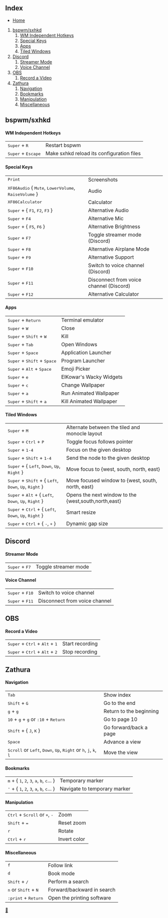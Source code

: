 ## Index

* [Home](./README.md)
1. [bspwm/sxhkd](#bspwmsxhkd)
    1. [WM Independent Hotkeys](#wm-independent-hotkeys)
    2. [Special Keys](#special-keys)
    3. [Apps](#apps)
    4. [Tiled Windows](#tiled-windows)
2. [Discord](#discord)
    1. [Streamer Mode](#streamer-mode)
    2. [Voice Channel](#voice-channel)
3. [OBS](#obs)
    1. [Record a Video](#record-a-video)
4. [Zathura](#zathura)
    1. [Navigation](#navigation)
    2. [Bookmarks](#bookmarks)
    3. [Manipulation](#manipulation)
    4. [Miscellaneous](#miscellaneous)

## bspwm/sxhkd

#### WM Independent Hotkeys

<table>
    <tr>
        <td><kbd>Super</kbd> + <kbd>R</kbd></td>
        <td>Restart bspwm</td>
    </tr>
    <tr>
        <td><kbd>Super</kbd> + <kbd>Escape</kbd></td>
        <td>Make sxhkd reload its configuration files</td>
    </tr>
</table>

#### Special Keys

<table>
    <tr>
        <td><kbd>Print</kbd></td>
        <td>Screenshots</td>
    </tr>
    <tr>
        <td><kbd>XF86Audio</kbd> { <kbd>Mute</kbd>, <kbd>LowerVolume</kbd>, <kbd>RaiseVolume</kbd> }</td>
        <td>Audio</td>
    </tr>
    <tr>
        <td><kbd>XF86Calculator</kbd></td>
        <td>Calculator</td>
    </tr>
    <tr>
        <td><kbd>Super</kbd> + { <kbd>F1</kbd>, <kbd>F2</kbd>, <kbd>F3</kbd> }</td>
        <td>Alternative Audio</td>
    </tr>
    <tr>
        <td><kbd>Super</kbd> + <kbd>F4</kbd></td>
        <td>Alternative Mic</td>
    </tr>
    <tr>
        <td><kbd>Super</kbd> + { <kbd>F5</kbd>, <kbd>F6</kbd> }</td>
        <td>Alternative Brightness</td>
    </tr>
    <tr>
        <td><kbd>Super</kbd> + <kbd>F7</kbd></td>
        <td>Toggle streamer mode (Discord)</td>
    </tr>
    <tr>
        <td><kbd>Super</kbd> + <kbd>F8</kbd></td>
        <td>Alternative Airplane Mode</td>
    </tr>
    <tr>
        <td><kbd>Super</kbd> + <kbd>F9</kbd></td>
        <td>Alternative Support</td>
    </tr>
    <tr>
        <td><kbd>Super</kbd> + <kbd>F10</kbd></td>
        <td>Switch to voice channel (Discord)</td>
    </tr>
    <tr>
        <td><kbd>Super</kbd> + <kbd>F11</kbd></td>
        <td>Disconnect from voice channel (Discord)</td>
    </tr>
    <tr>
        <td><kbd>Super</kbd> + <kbd>F12</kbd></td>
        <td>Alternative Calculator</td>
    </tr>
</table>

#### Apps

<table>
    <tr>
        <td><kbd>Super</kbd> + <kbd>Return</kbd></td>
        <td>Terminal emulator</td>
    </tr>
    <tr>
        <td><kbd>Super</kbd> + <kbd>W</kbd></td>
        <td>Close</td>
    </tr>
    <tr>
        <td><kbd>Super</kbd> + <kbd>Shift</kbd> + <kbd>W</kbd></td>
        <td>Kill</td>
    </tr>
    <tr>
        <td><kbd>Super</kbd> + <kbd>Tab</kbd></td>
        <td>Open Windows</td>
    </tr>
    <tr>
        <td><kbd>Super</kbd> + <kbd>Space</kbd></td>
        <td>Application Launcher</td>
    </tr>
    <tr>
        <td><kbd>Super</kbd> + <kbd>Shift</kbd> + <kbd>Space</kbd></td>
        <td>Program Launcher</td>
    </tr>
    <tr>
        <td><kbd>Super</kbd> + <kbd>Alt</kbd> + <kbd>Space</kbd></td>
        <td>Emoji Picker</td>
    </tr>
    <tr>
        <td><kbd>Super</kbd> + <kbd>e</kbd></td>
        <td>ElKowar's Wacky Widgets</td>
    </tr>
    <tr>
        <td><kbd>Super</kbd> + <kbd>c</kbd></td>
        <td>Change Wallpaper</td>
    </tr>
    <tr>
        <td><kbd>Super</kbd> + <kbd>a</kbd></td>
        <td>Run Animated Wallpaper</td>
    </tr>
    <tr>
        <td><kbd>Super</kbd> + <kbd>Shift</kbd> + <kbd>a</kbd></td>
        <td>Kill Animated Wallpaper</td>
    </tr>
</table>

#### Tiled Windows

<table>
    <tr>
        <td><kbd>Super</kbd> + <kbd>M</kbd></td>
        <td>Alternate between the tiled and monocle layout</td>
    </tr>
    <tr>
        <td><kbd>Super</kbd> + <kbd>Ctrl</kbd> + <kbd>P</kbd></td>
        <td>Toggle focus follows pointer</td>
    </tr>
    <tr>
        <td><kbd>Super</kbd> + <kbd>1-4</kbd></td>
        <td>Focus on the given desktop</td>
    </tr>
    <tr>
        <td><kbd>Super</kbd> + <kbd>Shift</kbd> + <kbd>1-4</kbd></td>
        <td>Send the node to the given desktop</td>
    </tr>
    <tr>
        <td><kbd>Super</kbd> + { <kbd>Left</kbd>, <kbd>Down</kbd>, <kbd>Up</kbd>, <kbd>Right</kbd> }</td>
        <td>Move focus to {west, south, north, east}</td>
    </tr>
    <tr>
        <td><kbd>Super</kbd> + <kbd>Shift</kbd> + { <kbd>Left</kbd>, <kbd>Down</kbd>, <kbd>Up</kbd>, <kbd>Right</kbd> }</td>
        <td>Move focused window to {west, south, north, east}</td>
    </tr>
    <tr>
        <td><kbd>Super</kbd> + <kbd>Alt</kbd> + { <kbd>Left</kbd>, <kbd>Down</kbd>, <kbd>Up</kbd>, <kbd>Right</kbd> }</td>
        <td>Opens the next window to the {west,south,north,east}</td>
    </tr>
    <tr>
        <td><kbd>Super</kbd> + <kbd>Ctrl</kbd> + { <kbd>Left</kbd>, <kbd>Down</kbd>, <kbd>Up</kbd>, <kbd>Right</kbd> }</td>
        <td>Smart resize</td>
    </tr>
    <tr>
        <td><kbd>Super</kbd> + <kbd>Ctrl</kbd> + { <kbd>-</kbd>, <kbd>+</kbd> }</td>
        <td>Dynamic gap size</td>
    </tr>
</table>

## Discord

#### Streamer Mode

<table>
    <tr>
        <td><kbd>Super</kbd> + <kbd>F7</kbd></td>
        <td>Toggle streamer mode</td>
    </tr>
</table>

#### Voice Channel

<table>
    <tr>
        <td><kbd>Super</kbd> + <kbd>F10</kbd></td>
        <td>Switch to voice channel</td>
    </tr>
    <tr>
        <td><kbd>Super</kbd> + <kbd>F11</kbd></td>
        <td>Disconnect from voice channel</td>
    </tr>
</table>

## OBS

#### Record a Video

<table>
    <tr>
        <td><kbd>Super</kbd> + <kbd>Ctrl</kbd> + <kbd>Alt</kbd> + <kbd>1</kbd></td>
        <td>Start recording</td>
    </tr>
    <tr>
        <td><kbd>Super</kbd> + <kbd>Ctrl</kbd> + <kbd>Alt</kbd> + <kbd>2</kbd></td>
        <td>Stop recording</td>
    </tr>
</table>

## Zathura

#### Navigation

<table>
    <tr>
        <td><kbd>Tab</kbd></td>
        <td>Show index</td>
    </tr>
    <tr>
        <td><kbd>Shift</kbd> + <kbd>G</kbd></td>
        <td>Go to the end</td>
    </tr>
    <tr>
        <td><kbd>g</kbd> + <kbd>g</kbd></td>
        <td>Return to the beginning</td>
    </tr>
    <tr>
        <td><kbd>10</kbd> + <kbd>g</kbd> + <kbd>g</kbd> or <kbd>:10</kbd> + <kbd>Return</kbd></td>
        <td>Go to page 10</td>
    </tr>
    <tr>
        <td><kbd>Shift</kbd> + { <kbd>J</kbd>, <kbd>K</kbd> }</td>
        <td>Go forward/back a page</td>
    </tr>
    <tr>
        <td><kbd>Space</kbd></td>
        <td>Advance a view</td>
    </tr>
    <tr>
        <td><kbd>Scroll</kbd> or <kbd>Left</kbd>, <kbd>Down</kbd>, <kbd>Up</kbd>, <kbd>Right</kbd> or <kbd>h</kbd>, <kbd>j</kbd>, <kbd>k</kbd>, <kbd>l</kbd></td>
        <td>Move the view</td>
    </tr>
</table>

#### Bookmarks

<table>
    <tr>
        <td><kbd>m</kbd> + { <kbd>1</kbd>, <kbd>2</kbd>, <kbd>3</kbd>, <kbd>a</kbd>, <kbd>b</kbd>, <kbd>c</kbd>... }</td>
        <td>Temporary marker</td>
    </tr>
    <tr>
        <td><kbd>'</kbd> + { <kbd>1</kbd>, <kbd>2</kbd>, <kbd>3</kbd>, <kbd>a</kbd>, <kbd>b</kbd>, <kbd>c</kbd>... }</td>
        <td>Navigate to temporary marker</td>
    </tr>
</table>

#### Manipulation

<table>
    <tr>
        <td><kbd>Ctrl</kbd> + <kbd>Scroll</kbd> or <kbd>+</kbd>, <kbd>-</kbd></td>
        <td>Zoom</td>
    </tr>
    <tr>
        <td><kbd>Shift</kbd> + <kbd>=</kbd></td>
        <td>Reset zoom</td>
    </tr>
    <tr>
        <td><kbd>r</kbd></td>
        <td>Rotate</td>
    </tr>
    <tr>
        <td><kbd>Ctrl</kbd> + <kbd>r</kbd></td>
        <td>Invert color</td>
    </tr>
</table>

#### Miscellaneous

<table>
    <tr>
        <td><kbd>f</kbd></td>
        <td>Follow link</td>
    </tr>
    <tr>
        <td><kbd>d</kbd></td>
        <td>Book mode</td>
    </tr>
    <tr>
        <td><kbd>Shift</kbd> + <kbd>/</kbd></td>
        <td>Perform a search</td>
    </tr>
    <tr>
        <td><kbd>n</kbd> or <kbd>Shift</kbd> + <kbd>N</kbd></td>
        <td>Forward/backward in search</td>
    </tr>
    <tr>
        <td><kbd>:print</kbd> + <kbd>Return</kbd></td>
        <td>Open the printing software</td>
    </tr>
</table>

<link rel="stylesheet" href="./README.css">
<a class="scrollup" href="#top">&#x1F53C</a>